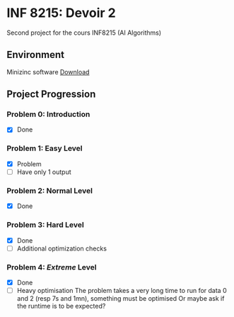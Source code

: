 # INF 8215: Devoir 2
Second project for the cours INF8215 (AI Algorithms)

## Environment
Minizinc software [Download](https://www.minizinc.org/software.html)

## Project Progression
### Problem 0: Introduction
- [x] Done

### Problem 1: Easy Level
- [x] Problem
- [ ] Have only 1 output

### Problem 2: Normal Level
- [x] Done

### Problem 3: Hard Level
- [x] Done
- [ ] Additional optimization checks

### Problem 4: *Extreme* Level 
- [x] Done
- [ ] Heavy optimisation
The problem takes a very long time to run for data 0 and 2 (resp 7s and 1mn), something must be optimised
Or maybe ask if the runtime is to be expected?
